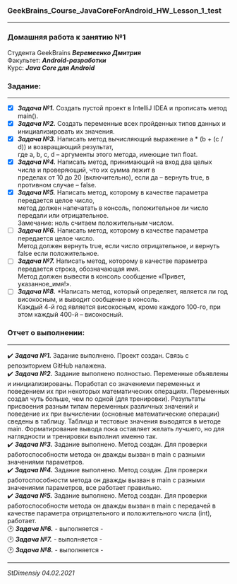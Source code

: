 ### GeekBrains_Course_JavaCoreForAndroid_HW_Lesson_1_test
---
### Домашняя работа к занятию №1
Студента GeekBrains ***Веремеенко Дмитрия***    
Факультет: ***Android-разработки***    
Курс: ***Java Core для Android***    
### Задание:
---
- [X] ***Задача №1.***	Создать пустой проект в IntelliJ IDEA и прописать метод main().    
- [X] ***Задача №2.***	Создать переменные всех пройденных типов данных и инициализировать их значения.    
- [X] ***Задача №3.***	Написать метод вычисляющий выражение a * (b + (c / d)) и возвращающий результат,    
где a, b, c, d – аргументы этого метода, имеющие тип float.    
- [X] ***Задача №4.***	Написать метод, принимающий на вход два целых числа и проверяющий, что их сумма лежит в    
      пределах от 10 до 20 (включительно), если да – вернуть true, в противном случае – false.    
- [X] ***Задача №5.***	Написать метод, которому в качестве параметра передается целое число,    
      метод должен напечатать в консоль, положительное ли число передали или отрицательное.    
      Замечание: ноль считаем положительным числом.    
- [ ] ***Задача №6.***	Написать метод, которому в качестве параметра передается целое число.    
      Метод должен вернуть true, если число отрицательное, и вернуть false если положительное.    
- [ ] ***Задача №7.***	Написать метод, которому в качестве параметра передается строка, обозначающая имя.    
      Метод должен вывести в консоль сообщение «Привет, указанное_имя!».    
- [ ] ***Задача №8.***	*Написать метод, который определяет, является ли год високосным, и выводит сообщение в консоль.    
      Каждый 4-й год является високосным, кроме каждого 100-го, при этом каждый 400-й – високосный.    
      
### Отчет о выполнении:
---    
:heavy_check_mark: ***Задача №1.***	 Задание выполнено. Проект создан. Связь с репозиторием GitHub налажена.    
:heavy_check_mark: ***Задача №2.*** Задание выполнено полностью. Переменные объявлены и инициализированы. Поработал со 
значениеми переменных и поведением их при некоторых математических операциях. Переменных создал чуть больше, чем
по одной (для тренировки). Результаты присвоения разным типам переменных различных значений и поведение их при
вычислении (основные математические операции) сведены в таблицу. Таблица и тестовые значения выводятся
в методе main. Форматирование вывода пока оставляет желать лучшего, но для наглядности и тренировки выполнил
именно так.       
:heavy_check_mark: ***Задача №3.*** Задание выполнено. Метод создан. Для проверки работоспособности метода он дважды
вызван в main с разными значениями параметров.   
:heavy_check_mark: ***Задача №4.*** Задание выполнено. Метод создан. Для проверки работоспособности метода он дважды
вызван в main с разными значениями параметров, все работает правильно.    
:heavy_check_mark: ***Задача №5.*** Задание выполнено. Метод создан. Для проверки работоспособности метода он дважды
вызван в main с передачей в качестве параметра отрицательного и положительного числа (int), работает.       
:clock2: ***Задача №6.***	 - выполняется -     
:clock2: ***Задача №7.***	 - выполняется -      
:clock2: ***Задача №8.***	 - выполняется -   
   
   
---   

*StDimensiy 04.02.2021*
